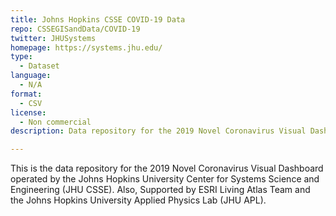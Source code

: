 ```yaml
---
title: Johns Hopkins CSSE COVID-19 Data
repo: CSSEGISandData/COVID-19
twitter: JHUSystems
homepage: https://systems.jhu.edu/
type: 
  - Dataset
language:
  - N/A
format:
  - CSV
license:
  - Non commercial
description: Data repository for the 2019 Novel Coronavirus Visual Dashboard operated by the Johns Hopkins University Center for Systems Science and Engineering.

---
```


This is the data repository for the 2019 Novel Coronavirus Visual Dashboard operated by the Johns Hopkins University Center for Systems Science and Engineering (JHU CSSE). Also, Supported by ESRI Living Atlas Team and the Johns Hopkins University Applied Physics Lab (JHU APL).
